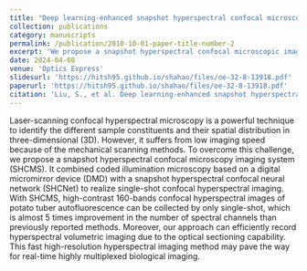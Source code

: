 ```yaml
---
title: "Deep learning-enhanced snapshot hyperspectral confocal microscopy imaging system"
collection: publications
category: manuscripts
permalink: /publication/2010-10-01-paper-title-number-2
excerpt: 'We propose a snapshot hyperspectral confocal microscopic imaging system (SHCMS). It combined coded illumination microscopy based on a digital micromirror device (DMD) with a snapshot hyperspectral confocal neural network (SHCNet) to realize single-shot confocal hyperspectral imaging. With SHCMS, high-contrast 160-band confocal hyperspectral images of potato tuber autofluorescence can be collected by only single-shot, which is almost 5 times improvement in the number of spectral channels than previously reported methods.'
date: 2024-04-08
venue: 'Optics Express'
slidesurl: 'https://hitsh95.github.io/shahao/files/oe-32-8-13918.pdf'
paperurl: 'https://hitsh95.github.io/shahao/files/oe-32-8-13918.pdf'
citation: 'Liu, S., et al. Deep learning-enhanced snapshot hyperspectral confocal microscopy imaging system. Optics Express 32(2024).'
---
```


Laser-scanning confocal hyperspectral microscopy is a powerful technique to identify the different sample constituents and their spatial distribution in three-dimensional (3D). However, it suffers from low imaging speed because of the mechanical scanning methods. To overcome this challenge, we propose a snapshot hyperspectral confocal microscopy imaging system (SHCMS). It combined coded illumination microscopy based on a digital micromirror device (DMD) with a snapshot hyperspectral confocal neural network (SHCNet) to realize single-shot confocal hyperspectral imaging. With SHCMS, high-contrast 160-bands confocal hyperspectral images of potato tuber autofluorescence can be collected by only single-shot, which is almost 5 times improvement in the number of spectral channels than previously reported methods. Moreover, our approach can efficiently record hyperspectral volumetric imaging due to the optical sectioning capability. This fast high-resolution hyperspectral imaging method may pave the way for real-time highly multiplexed biological imaging.
